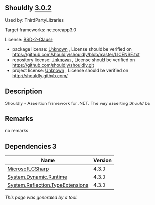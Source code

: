 Shouldly [3.0.2](https://www.nuget.org/packages/Shouldly/3.0.2)
--------------------

Used by: ThirdPartyLibraries

Target frameworks: netcoreapp3.0

License: [BSD-2-Clause](../../../../licenses/bsd-2-clause) 

- package license: [Unknown](https://github.com/shouldly/shouldly/blob/master/LICENSE.txt) , License should be verified on https://github.com/shouldly/shouldly/blob/master/LICENSE.txt
- repository license: [Unknown](https://github.com/shouldly/shouldly.git) , License should be verified on https://github.com/shouldly/shouldly.git
- project license: [Unknown](http://shouldly.github.com/) , License should be verified on http://shouldly.github.com/

Description
-----------
Shouldly - Assertion framework for .NET. The way asserting *Should* be

Remarks
-----------
no remarks


Dependencies 3
-----------

|Name|Version|
|----------|:----|
|[Microsoft.CSharp](../../../../packages/nuget.org/microsoft.csharp/4.3.0)|4.3.0|
|[System.Dynamic.Runtime](../../../../packages/nuget.org/system.dynamic.runtime/4.3.0)|4.3.0|
|[System.Reflection.TypeExtensions](../../../../packages/nuget.org/system.reflection.typeextensions/4.3.0)|4.3.0|

*This page was generated by a tool.*